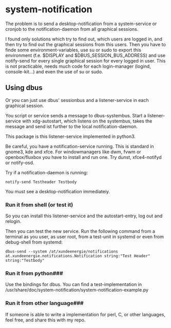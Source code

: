 # system-notification
The problem is to send a desktop-notification from a system-service or cronjob to the notification-daemon from all graphical sessions.

I found only solutions which try to find out, which users are logged in, and then try to find out the graphical sessions from this users. Then you have to finde some environment-variables, use su or sudo to export this environment (f.e. $DISPLAY and $DBUS_SESSION_BUS_ADDRESS) and use notify-send for every single graphical session for every logged in user.
This is not practicable, needs much code for each login-manager (logind, console-kit...) and even the use of su or sudo.

## Using dbus ##
Or you can just use dbus' sessionbus and a listener-service in each graphical session.

You script or service sends a message to dbus-systembus.
Start a listener-service with xdg-autostart, which listens on the systembus, takes the message and send ist further to the local notification-daemon.

This package is this listener-service implemented in python3. 

Be careful, you have a notification-service running. This is standard in gnome3, kde and xfce. For windowmanagers like dwm, fvwm or openbox/fluxbox you have to install and run one. Try dunst, xfce4-notifyd or notify-osd.

Try if a notification-daemon is running:

    notify-send Testheader Testbody

You must see a desktop-notification immediateiy.

### Run it from shell (or test it) ###
So you can install this listener-service and the autostart-entry, log out and relogin.

Then you can test the new service. Run the following command from a terminal as you user, as user root, from a test-unit in systemd or even from debug-shell from systemd:

    dbus-send --system /at/xundeenergie/notifications at.xundeenergie.notifications.Notification string:"Test Header" string:"Testbody"

### Run it from python###
Use the bindings for dbus. You can find a test-implementation in /usr/share/doc/system-notification/system-notification-example.py

### Run it from other language###
If someone is able to write a implementation for perl, C, or other languages, feel free, and share this with my repo.

